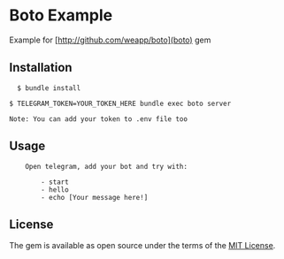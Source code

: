 # Boto Example

Example for [http://github.com/weapp/boto](boto) gem

## Installation

	  $ bundle install

    $ TELEGRAM_TOKEN=YOUR_TOKEN_HERE bundle exec boto server

    Note: You can add your token to .env file too

## Usage

		Open telegram, add your bot and try with:

			- start
			- hello
			- echo [Your message here!]

## License

The gem is available as open source under the terms of the [MIT License](http://opensource.org/licenses/MIT).

